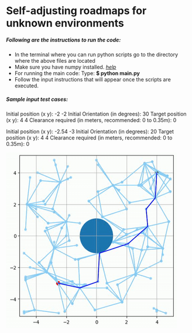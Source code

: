 # Self-adjusting roadmaps for unknown environments

##### Following are the instructions to run the code:
- In the terminal where you can run python scripts go to the directory where the above files are located
- Make sure you have numpy installed. *[help](https://docs.scipy.org/doc/numpy/user/install.html)*
- For running the main code:  Type: **$ python main.py**
- Follow the input instructions that will appear once the scripts are executed.

##### Sample input test cases:
Initial position (x y): -2 -2
Initial Orientation (in degrees): 30
Target position (x y):  4 4
Clearance required (in meters, recommended: 0 to 0.35m): 0


Initial position (x y): -2.54 -3
Initial Orientation (in degrees): 20
Target position (x y):  4 4
Clearance required (in meters, recommended: 0 to 0.35m): 0


![alt text](./video/self-adjusting-roadmaps-video.gif?raw=true "Algorithm in working.")

